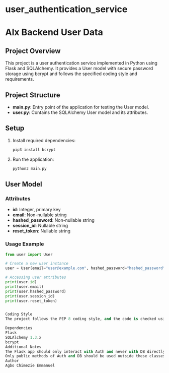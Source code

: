 # user_authentication_service


# Alx Backend User Data

## Project Overview

This project is a user authentication service implemented in Python using Flask and SQLAlchemy. It provides a User model with secure password storage using bcrypt and follows the specified coding style and requirements.

## Project Structure

- **main.py**: Entry point of the application for testing the User model.
- **user.py**: Contains the SQLAlchemy User model and its attributes.

## Setup

1. Install required dependencies:

    ```bash
    pip3 install bcrypt
    ```

2. Run the application:

    ```bash
    python3 main.py
    ```

## User Model

### Attributes

- **id**: Integer, primary key
- **email**: Non-nullable string
- **hashed_password**: Non-nullable string
- **session_id**: Nullable string
- **reset_token**: Nullable string

### Usage Example

```python
from user import User

# Create a new user instance
user = User(email="user@example.com", hashed_password="hashed_password")

# Accessing user attributes
print(user.id)
print(user.email)
print(user.hashed_password)
print(user.session_id)
print(user.reset_token)


Coding Style
The project follows the PEP 8 coding style, and the code is checked using pycodestyle version 2.5.

Dependencies
Flask
SQLAlchemy 1.3.x
bcrypt
Additional Notes
The Flask app should only interact with Auth and never with DB directly.
Only public methods of Auth and DB should be used outside these classes.
Author
Agbo Chimezie Emmanuel
